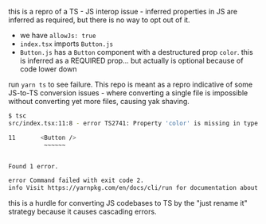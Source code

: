 this is a repro of a TS - JS interop issue - inferred properties in JS are inferred as required, but there is no way to opt out of it.

- we have `allowJs: true`
- `index.tsx` imports `Button.js`
- `Button.js` has a `Button` component with a destructured prop `color`. this is inferred as a REQUIRED prop... but actually is optional because of code lower down

run `yarn ts` to see failure. This repo is meant as a repro indicative of some JS-to-TS conversion issues - where converting a single file is impossible without converting yet more files, causing yak shaving.

```bash
$ tsc
src/index.tsx:11:8 - error TS2741: Property 'color' is missing in type '{}' but required in type '{ color: any; }'.

11       <Button />
          ~~~~~~


Found 1 error.

error Command failed with exit code 2.
info Visit https://yarnpkg.com/en/docs/cli/run for documentation about this command.
```

this is a hurdle for converting JS codebases to TS by the "just rename it" strategy because it causes cascading errors.
